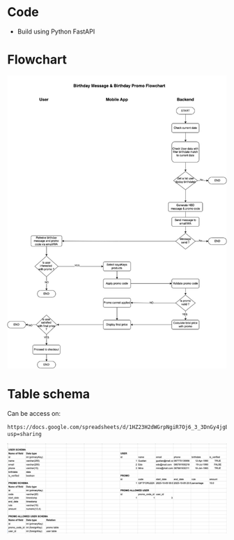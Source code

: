 # Code
- Build using Python FastAPI
# Flowchart
![flowchart](/flowchart.jpg)
# Table schema
Can be access on:
```
https://docs.google.com/spreadsheets/d/1HZ23H2dWGrpNgiR7Oj6_3_3DnGy4jgBEtC9P8G7YV5E/edit?usp=sharing
```
![tabledesign](/tabledesign.jpg)